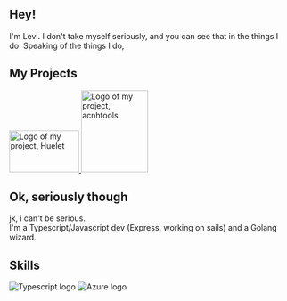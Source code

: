 ## Hey!

I'm Levi. I don't take myself seriously, and you can see that in the things I do. Speaking of the things I do, 
## My Projects
<a href="https://huelet.net">
  <img src="https://cdn.huelet.net/assets/hnlogo-ts.png" alt="Logo of my project, Huelet" width="125px" height="75px" />
</a>
<a href="https://acnhtools.com">
  <img src="https://firebasestorage.googleapis.com/v0/b/acnhtools.appspot.com/o/acnhtools.jpg?alt=media&token=a6cb40c7-bcbe-44a7-9bf6-9317a26c9490" alt="Logo of my project, acnhtools" width="120px" height="147px" />
</a>

## Ok, seriously though
jk, i can't be serious.  
I'm a Typescript/Javascript dev (Express, working on sails) and a Golang wizard.
## Skills
<img src="https://www.bing.com/th?id=AMMS_c314ca6fe33b76da6c1e85d85ff8a656&w=110&h=110&c=7&rs=1&qlt=80&pcl=f9f9f9&o=6&cdv=1&pid=16.1" alt="Typescript logo" />
<img src="https://avatars.githubusercontent.com/u/6844498?s=200&v=4" alt="Azure logo" />
